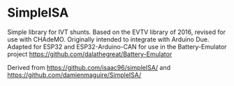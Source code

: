 # SimpleISA
Simple library for IVT shunts. 
Based on the EVTV library of 2016, revised for use with CHAdeMO.
Originally intended to integrate with Arduino Due.
Adapted for ESP32 and ESP32-Arduino-CAN for use in the Battery-Emulator project https://github.com/dalathegreat/Battery-Emulator

Derived from https://github.com/isaac96/simpleISA/ and https://github.com/damienmaguire/SimpleISA/

